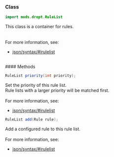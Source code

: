 
### Class

```java
import mods.dropt.RuleList
```

<div class="zen-description zen-class-description">
This class is a container for rules.<br/>
<br/>
<br/>For more information, see:
<ul><li><a href="json/syntax/#irulelist">json/syntax/#irulelist</a></li></ul><br/>

</div>
#### Methods

```java
RuleList priority(int priority);
```
<div class="zen-description zen-method-description">
Set the priority of this rule list.<br/>
Rule lists with a larger priority will be matched first.<br/>
<br/>For more information, see:
<ul><li><a href="json/syntax/#irulelist">json/syntax/#irulelist</a></li></ul></div>

```java
RuleList add(Rule rule);
```
<div class="zen-description zen-method-description">
Add a configured rule to this rule list.<br/>
<br/>For more information, see:
<ul><li><a href="json/syntax/#irulelist">json/syntax/#irulelist</a></li></ul></div>
